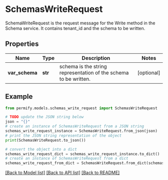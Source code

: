 # SchemasWriteRequest

SchemaWriteRequest is the request message for the Write method in the Schema service. It contains tenant_id and the schema to be written.

## Properties

Name | Type | Description | Notes
------------ | ------------- | ------------- | -------------
**var_schema** | **str** | schema is the string representation of the schema to be written. | [optional] 

## Example

```python
from permify.models.schemas_write_request import SchemasWriteRequest

# TODO update the JSON string below
json = "{}"
# create an instance of SchemasWriteRequest from a JSON string
schemas_write_request_instance = SchemasWriteRequest.from_json(json)
# print the JSON string representation of the object
print(SchemasWriteRequest.to_json())

# convert the object into a dict
schemas_write_request_dict = schemas_write_request_instance.to_dict()
# create an instance of SchemasWriteRequest from a dict
schemas_write_request_from_dict = SchemasWriteRequest.from_dict(schemas_write_request_dict)
```
[[Back to Model list]](../README.md#documentation-for-models) [[Back to API list]](../README.md#documentation-for-api-endpoints) [[Back to README]](../README.md)


